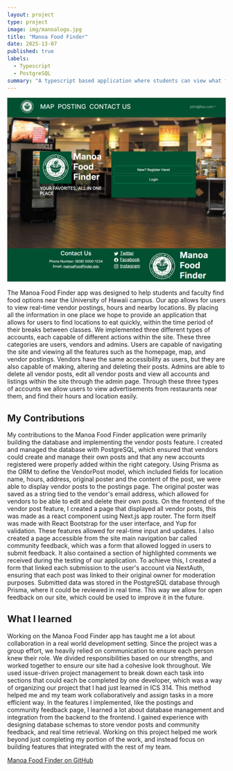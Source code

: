 ```yaml
---
layout: project
type: project
image: img/manoalogo.jpg
title: "Manoa Food Finder"
date: 2025-13-07
published: true
labels:
  - Typescript
  - PostgreSQL
summary: "A typescript based application where students can view what food locations are nearby and vendors can create posts to advertise their location"
---
```


<img width="800px" src="/img/mffhome-page.png">

The Manoa Food Finder app was designed to help students and faculty find food options near the University of Hawaii campus. Our app allows for users to view real-time vendor postings, hours and nearby locations. By placing all the information in one place we hope to provide an application that allows for users to find locations to eat quickly, within the time period of their breaks between classes. We implemented three different types of accounts, each capable of different actions within the site. These three categories are users, vendors and admins. Users are capable of navigating the site and viewing all the features such as the homepage, map, and vendor postings. Vendors have the same accessibility as users, but they are also capable of making, altering and deleting their posts. Admins are able to delete all vendor posts, edit all vendor posts and view all accounts and listings within the site through the admin page. Through these three types of accounts we allow users to view advertisements from restaurants near them, and find their hours and location easily. 

## My Contributions 
My contributions to the Manoa Food Finder application were primarily building the database and implementing the vendor posts feature. I created and managed the database with PostgreSQL, which ensured that vendors could create and manage their own posts and that any new accounts registered were properly added within the right category. Using Prisma as the ORM to define the VendorPost model, which included fields for location name, hours, address, original poster and the content of the post, we were able to display vendor posts to the postings page. The original poster was saved as a string tied to the vendor's email address, which allowed for vendors to be able to edit and delete their own posts. On the frontend of the vendor post feature, I created a page that displayed all vendor posts, this was made as a react component using Next.js app router. The form itself was made with React Bootstrap for the user interface, and Yup for validation. These features allowed for real-time input and updates. 
I also created a page accessible from the site main navigation bar called community feedback, which was a form that allowed logged in users to submit feedback. It also contained a section of highlighted comments we received during the testing of our application. To achieve this, I created a form that linked each submission to the user's account via NextAuth, ensuring that each post was linked to their original owner for moderation purposes. Submitted data was stored in the PostgreSQL database through Prisma, where it could be reviewed in real time. This way we allow for open feedback on our site, which could be used to improve it in the future. 

## What I learned
Working on the Manoa Food Finder app has taught me a lot about collaboration in a real world development setting. Since the project was a group effort, we heavily relied on communication to ensure each person knew their role. We divided responsibilities based on our strengths, and worked together to ensure our site had a cohesive look throughout. We used issue-driven project  management to break down each task into sections that could each be completed by one developer, which was a way of organizing our project that I had just learned in ICS 314. This method helped me and my team work collaboratively and assign tasks in a more efficient way. 
In the features I implemented, like the postings and community feedback page, I learned a lot about database management and integration from the backend to the frontend. I gained experience with designing database schemas to store vendor posts and community feedback, and real time retrieval. Working on this project helped me work beyond just completing my portion of the work, and instead focus on building features that integrated with the rest of my team. 

<a href="https://github.com/manoa-food-finder" target="_blank">Manoa Food Finder on GitHub</a>
